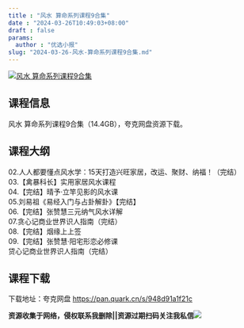 ```yaml
---
title : "风水 算命系列课程9合集"
date : "2024-03-26T10:49:03+08:00"
draft : false
params:
  author : "优选小报"
slug: "2024-03-26-风水-算命系列课程9合集.md"
---
```


[![风水
算命系列课程9合集](//img7-1.zhekoulieshou.com/mmbiz_jpg/iaHBVewvSIbAOP5MwRmNQ8SEEaPPgBTocUVfwibgOHgD3GVicJwfddHuJfGF0J7LFdNWuXRAoCr6HOAA7NYjxaqNA/0)](//img7-1.zhekoulieshou.com/mmbiz_jpg/iaHBVewvSIbAOP5MwRmNQ8SEEaPPgBTocUVfwibgOHgD3GVicJwfddHuJfGF0J7LFdNWuXRAoCr6HOAA7NYjxaqNA/0)

## 课程信息

风水 算命系列课程9合集（14.4GB），夸克网盘资源下载。

## 课程大纲

02.人人都要懂点风水学：15天打造兴旺家居，改运、聚财、纳福！（完结）  
03.【禽暴科长】实用家居风水课程  
04.【完结】晴予·立竿见影的风水课  
05.刘易祖《易经入门与占卦解卦》【完结】  
06.【完结】张赞慧三元纳气风水详解  
07.贪心记商业世界识人指南（完结）  
08.【完结】烟缘上上签  
09.【完结】张赞慧·阳宅形恋必修课  
贷心记商业世界识人指南（完结）

## 课程下载

下载地址：夸克网盘 https://pan.quark.cn/s/948d91a1f21c

**资源收集于网络，侵权联系我删除||资源过期扫码关注我私信**![](//img7-1.zhekoulieshou.com/mmbiz_jpg/iaHBVewvSIbAjcr9g6TlCXSfiaDqkbzuEzp207hVzPqT4YGQOAazQ1KNHCeACbia5Lzq4Ckwibe48iar1q7lgVP1o3w/640?wx_fmt=jpeg&from=appmsg)


